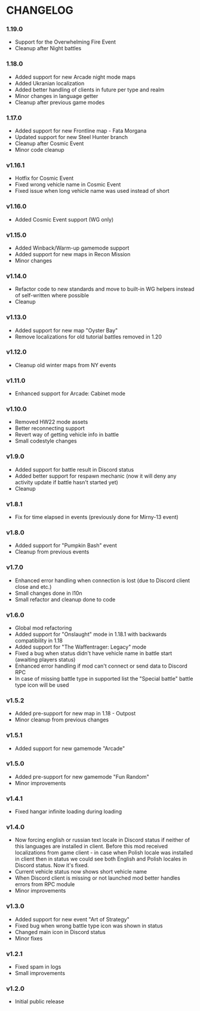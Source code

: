 # CHANGELOG

### 1.19.0

- Support for the Overwhelming Fire Event
- Cleanup after Night battles

### 1.18.0

- Added support for new Arcade night mode maps
- Added Ukranian localization
- Added better handling of clients in future per type and realm
- Minor changes in language getter
- Cleanup after previous game modes

### 1.17.0

- Added support for new Frontline map - Fata Morgana
- Updated support for new Steel Hunter branch
- Cleanup after Cosmic Event
- Minor code cleanup

### v1.16.1

- Hotfix for Cosmic Event
- Fixed wrong vehicle name in Cosmic Event
- Fixed issue when long vehicle name was used instead of short

### v1.16.0

- Added Cosmic Event support (WG only)

### v1.15.0

- Added Winback/Warm-up gamemode support
- Added support for new maps in Recon Mission
- Minor changes

### v1.14.0

- Refactor code to new standards and move to built-in WG helpers instead of self-written where possible
- Cleanup

### v1.13.0

- Added support for new map "Oyster Bay"
- Remove localizations for old tutorial battles removed in 1.20

### v1.12.0

- Cleanup old winter maps from NY events

### v1.11.0

- Enhanced support for Arcade: Cabinet mode

### v1.10.0

- Removed HW22 mode assets
- Better reconnecting support
- Revert way of getting vehicle info in battle
- Small codestyle changes

### v1.9.0

- Added support for battle result in Discord status
- Added better support for respawn mechanic (now it will deny any activity update if battle hasn't started yet)
- Cleanup

### v1.8.1

- Fix for time elapsed in events (previously done for Mirny-13 event)

### v1.8.0

- Added support for "Pumpkin Bash" event
- Cleanup from previous events

### v1.7.0

- Enhanced error handling when connection is lost (due to Discord client close and etc.)
- Small changes done in l10n
- Small refactor and cleanup done to code

### v1.6.0

- Global mod refactoring
- Added support for "Onslaught" mode in 1.18.1 with backwards compatibility in 1.18
- Added support for "The Waffentrager: Legacy" mode
- Fixed a bug when status didn't have vehicle name in battle start (awaiting players status)
- Enhanced error handling if mod can't connect or send data to Discord RPC
- In case of missing battle type in supported list the "Special battle" battle type icon will be used

### v1.5.2

- Added pre-support for new map in 1.18 - Outpost
- Minor cleanup from previous changes

### v1.5.1

- Added support for new gamemode "Arcade"

### v1.5.0

- Added pre-support for new gamemode "Fun Random"
- Minor improvements

### v1.4.1

- Fixed hangar infinite loading during loading

### v1.4.0

- Now forcing english or russian text locale in Discord status if neither of this languages are installed in client. Before this mod received localizations from game client - in case when Polish locale was installed in client then in status we could see both English and Polish locales in Discord status. Now it's fixed.
- Current vehicle status now shows short vehicle name
- When Discord client is missing or not launched mod better handles errors from RPC module
- Minor improvements

### v1.3.0

- Added support for new event "Art of Strategy"
- Fixed bug when wrong battle type icon was shown in status
- Changed main icon in Discord status
- Minor fixes

### v1.2.1

- Fixed spam in logs
- Small improvements

### v1.2.0

- Initial public release